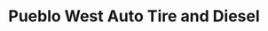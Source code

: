 ---
title: "Pueblo West Auto Tire and Diesel"
url: /pueblo-west/pueblo-west-auto-tire-and-diesel/
shop: Autowerkstatt
---